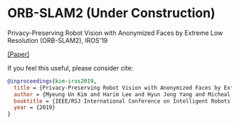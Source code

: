 # ORB-SLAM2 (Under Construction)

Privacy-Preserving Robot Vision with Anonymized Faces by Extreme Low Resolution (ORB-SLAM2), IROS'19

[[Paper]](https://ieeexplore.ieee.org/document/8967681)

If you feel this useful, please consider cite:
```bibtex
@inproceedings{kim-iros2019,
  title = {Privacy-Preserving Robot Vision with Anonymized Faces by Extreme Low Resolution},
  author = {Myeung Un Kim and Harim Lee and Hyun Jong Yang and Micheal S. Ryoo},
  booktitle = {IEEE/RSJ International Conference on Intelligent Robots and Systems (IROS)},
  year = {2019}
}
```
